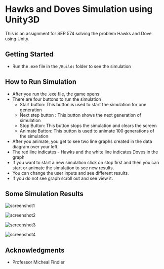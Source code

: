 # Hawks and Doves Simulation using Unity3D

This is an assignment for SER 574 solving the problem Hawks and Dove using Unity.

## Getting Started
- Run the .exe file in the ```/Builds``` folder to see the simulation

## How to Run Simulation
- After you run the .exe file, the game opens
- There are four buttons to run the simulation
   - Start button: This button is used to start the simulation for one generation
   - Next step button : This button shows the next generation of simulation
   - Stop Button: This button stops the simulation and clears the screen
   - Animate Button: This button is used to animate 100 generations of the simulation
- After you animate, you get to see two line graphs created in the data diagram over your left.
- The red line indicates - Hawks and the white line indicates Doves in the graph
- If you want to start a new simulation click on stop first and then you can start or animate the simulation to see new results.
- You can change the user inputs and see different results.
- If you do not see graph scroll out and see view it.

## Some Simulation Results

![screenshot1](https://user-images.githubusercontent.com/43055292/77282040-13185280-6c86-11ea-9590-ca17fa8ab87d.png)

![screenshot2](https://user-images.githubusercontent.com/43055292/77282060-23303200-6c86-11ea-9ae1-1104dd518045.png)

![screenshot3](https://user-images.githubusercontent.com/43055292/77282065-25928c00-6c86-11ea-94a3-c707fd150206.png)

![screenshot4](https://user-images.githubusercontent.com/43055292/77282067-26c3b900-6c86-11ea-957f-591ad01eadf8.png)

## Acknowledgments

- Professor Micheal Findler

